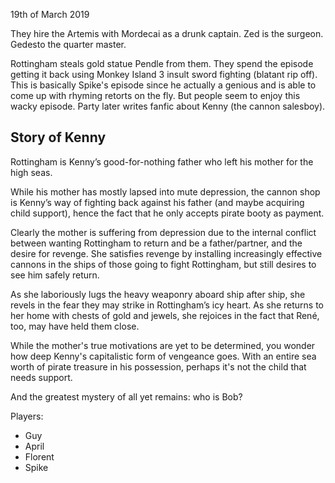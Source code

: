 19th of March 2019

They hire the Artemis with Mordecai as a drunk captain. Zed is the surgeon. Gedesto the quarter master.

Rottingham steals gold statue Pendle from them. They spend the episode getting it back using Monkey Island 3 insult sword fighting (blatant rip off).
This is basically Spike's episode since he actually a genious and is able to come up with rhyming retorts on the fly.
But people seem to enjoy this wacky episode. Party later writes fanfic about Kenny (the cannon salesboy).

## Story of Kenny
Rottingham is Kenny’s good-for-nothing father who left his mother for the high seas.

While his mother has mostly lapsed into mute depression, the cannon shop is Kenny’s way of fighting back against his father (and maybe acquiring child support), hence the fact that he only accepts pirate booty as payment.

Clearly the mother is suffering from depression due to the internal conflict between wanting Rottingham to return and be a father/partner, and the desire for revenge. She satisfies revenge by installing increasingly effective cannons in the ships of those going to fight Rottingham, but still desires to see him safely return.

As she laboriously lugs the heavy weaponry aboard ship after ship, she revels in the fear they may strike in Rottingham’s icy heart.  As she returns to her home with chests of gold and jewels, she rejoices in the fact that René, too, may have held them close.

While the mother's true motivations are yet to be determined, you wonder how deep Kenny's capitalistic form of vengeance goes. With an entire sea worth of pirate treasure in his possession, perhaps it's not the child that needs support.

And the greatest mystery of all yet remains: who is Bob?

Players:
- Guy
- April
- Florent
- Spike